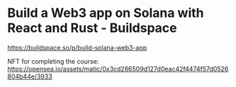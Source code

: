 # Build a Web3 app on Solana with React and Rust - Buildspace

https://buildspace.so/p/build-solana-web3-app

NFT for completing the course: https://opensea.io/assets/matic/0x3cd266509d127d0eac42f4474f57d0526804b44e/3933